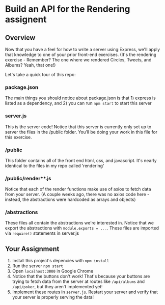 # Build an API for the Rendering assignent

## Overview

Now that you have a feel for how to write a server using Express, we'll apply that knowledge to one of your prior front-end exercises. (It's the rendering exercise - Remember? The one where we rendered Circles, Tweets, and Albums? Yeah, that one!)

Let's take a quick tour of this repo:

### package.json
The main things you should notice about package.json is that 1) express is listed as a dependency, and 2) you can run `npm start` to start this server

### server.js
This is the server code! Notice that this server is currently only set up to server the files in the /public folder. You'll be doing your work in this file for this exercise.

### /public
This folder contains all of the front end html, css, and javascript. It's nearly identical to the files in my repo called 'rendering'

### /public/render**.js
Notice that each of the render functions make use of axios to fetch data from your server. (A couple weeks ago, there was no axios code here - instead, the abstractions were hardcoded as arrays and objects)

### /abstractions
These files all contain the abstractions we're interested in. Notice that we export the abstractions with `module.exports = ...`. These files are imported via `require()` statements in server.js

## Your Assignment
1) Install this project's depencies with `npm install`
2) Run the server `npm start`
3) Open `localhost:3000` in Google Chrome
4) Notice that the buttons don't work! That's because your buttons are trying to fetch data from the server at routes like `/api/albums` and `/api/poker`, but they aren't implemented yet!
5) Implement these routes in `server.js`. Restart your server and verify that your server is properly serving the data!